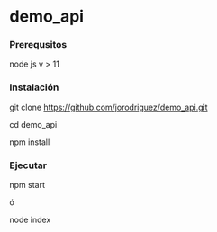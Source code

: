 # demo_api

### Prerequsitos
node js v > 11

### Instalación

git clone https://github.com/jorodriguez/demo_api.git

cd demo_api

npm install


### Ejecutar

npm start 

ó

node index


